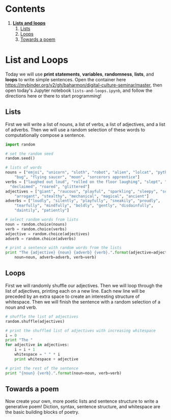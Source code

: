 # Contents
1. [**Lists and loops**](#lists-and-loops)
    1. [Lists](#lists)
    1. [Loops](#loops)
    1. [Towards a poem](#towards-a-poem)

# List and Loops
Today we will use **print statements**, **variables**,
**randomness**, **lists**, and **loops**
to write simple sentences.
Open the container here
https://mybinder.org/v2/gh/baharmon/digital-culture-seminar/master,
then open today's Jupyter notebook `lists-and-loops.ipynb`,
and follow the directions here or there to start programming!

## Lists
First we will write a list of nouns,
a list of verbs, a list of adjectives, and a list of adverbs.
Then we will use a random selection of these words to
computationally compose a sentence.

```python
import random

# set the random seed
random.seed()

# lists of words
nouns = ["emjoi", "unicorn", "sloth", "robot", "alien", "lolcat", "python",
    "bug", "flying saucer", "moon", "sorcerors apprentice"]
verbs = ["laughed out loud", "rolled on the floor laughing", "slept", "read",
  "declaimed", "roared", "glittered"]
adjectives = ["giant", "raucous", "playful", "sparkling", "sleepy", "scornful",
    "arrogant", "stealthy", "mechanical", "magical", "ancient"]
adverbs = ["loudly", "silently", "playfully", "sneakily", "proudly",
    "tearfully", "mindfully", "boldly", "gently", "disdainfully",
    "daintily", "patiently"]

# select random words from lists
noun = random.choice(nouns)
verb = random.choice(verbs)
adjective = random.choice(adjectives)
adverb = random.choice(adverbs)

# print a sentence with random words from the lists
print "The {adjective} {noun} {adverb} {verb}.".format(adjective=adjective,
    noun=noun, adverb=adverb, verb=verb)
```

## Loops
First we will randomly shuffle our adjectives.
Then we will loop through the list of adjectives,
printing each on a new line.
Each new line will be preceded by an extra space
to create an interesting structure of whitespace.
Then we will finish the sentence
with a random selection of a noun and verb.

```python
# shuffle the list of adjectives
random.shuffle(adjectives)

# print the shuffled list of adjectives with increasing whitespace
i = 0
print "The "
for adjective in adjectives:
    i = i + 1
    whitespace = " " * i
    print whitespace + adjective

# print the rest of the sentence
print "{noun} {verb}.".format(noun=noun, verb=verb)
```

## Towards a poem
Now create your own, more poetic lists and sentence structure
to write a generative poem!
Diction, syntax, sentence structure, and whitespace
are the basic building blocks of poetry.
